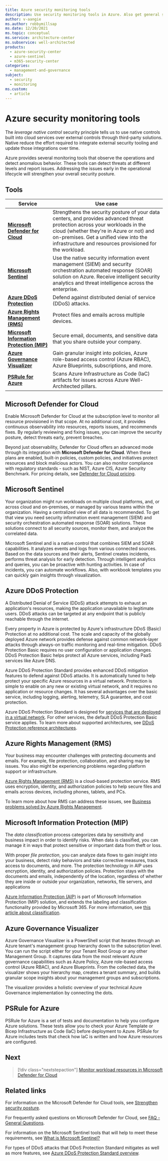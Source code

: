```yaml
---
title: Azure security monitoring tools
description: Use security monitoring tools in Azure. Also get general security advice, such as detecting threats early and protecting resources against DDoS attacks.
author: v-aangie
ms.author: robbymillsap
ms.date: 12/20/2021
ms.topic: conceptual
ms.service: architecture-center
ms.subservice: well-architected
products:
  - azure-security-center
  - azure-sentinel
  - m365-security-center
categories:
  - management-and-governance
subject:
  - security
  - monitoring
ms.custom:
  - article
---
```


# Azure security monitoring tools

The *leverage native control* security principle tells us to use native controls built into cloud services over external controls through third-party solutions. Native reduce the effort required to integrate external security tooling and update those integrations over time.

Azure provides several monitoring tools that observe the operations and detect anomalous behavior. These tools can detect threats at different levels and report issues. Addressing the issues early in the operational lifecycle will strengthen your overall security posture.

## Tools

|Service|Use case|
|---|---|
|[**Microsoft Defender for Cloud**](/azure/security-center/security-center-intro)| Strengthens the security posture of your data centers, and provides advanced threat protection across your workloads in the cloud (whether they're in Azure or not) and on-premises. Get a unified view into the infrastructure and resources provisioned for the workload. |
|[**Microsoft Sentinel**](/azure/sentinel/overview)|Use the native security information event management (SIEM) and security orchestration automated response (SOAR) solution on Azure. Receive intelligent security analytics and threat intelligence across the enterprise.|
|[**Azure DDoS Protection**](/azure/virtual-network/ddos-protection-overview)| Defend against distributed denial of service (DDoS) attacks.|
|[**Azure Rights Management (RMS)**](/azure/information-protection/what-is-azure-rms)| Protect files and emails across multiple devices.|
|[**Microsoft Information Protection (MIP)**](/information-protection/develop/overview)| Secure email, documents, and sensitive data that you share outside your company.|
|[**Azure Governance Visualizer**](https://github.com/microsoft/CloudAdoptionframework/tree/master/govern/AzureGovernanceVisualizer)|Gain granular insight into policies, Azure role-based access control (Azure RBAC), Azure Blueprints, subscriptions, and more.|
|[**PSRule for Azure**](https://aka.ms/ps-rule-azure)| Scans Azure Infrastructure as Code (IaC) artifacts for issues across Azure Well-Architected pillars.|

## Microsoft Defender for Cloud

Enable Microsoft Defender for Cloud at the subscription level to monitor all resource provisioned in that scope. At no additional cost, it provides continuous observability into resources, reports issues, and recommends fixes. By regularly reviewing and fixing issues, you can improve the security posture, detect threats early, prevent breaches.

Beyond just observability, Defender for Cloud offers an advanced mode through its integration with **Microsoft Defender for Cloud**. When these plans are enabled, built-in policies, custom policies, and initiatives protect resources and block malicious actors. You can also monitor compliance with regulatory standards - such as NIST, Azure CIS, Azure Security Benchmark. For pricing details, see [Defender for Cloud pricing](https://azure.microsoft.com/pricing/details/azure-defender/).

## Microsoft Sentinel

Your organization might run workloads on multiple cloud platforms, and, or across cloud and on-premises, or managed by various teams within the organization. Having a centralized view of all data is recommended. To get that view you need security information event management (SIEM) and security orchestration automated response (SOAR) solutions. These solutions connect to all security sources, monitor them, and analyze the correlated data.

Microsoft Sentinel and is a native control that combines SIEM and SOAR capabilities. It analyzes events and logs from various connected sources. Based on the data sources and their alerts, Sentinel creates incidents, performs threat analysis for early detection. Through intelligent analytics and queries, you can be proactive with hunting activities. In case of incidents, you can automate workflows. Also, with workbook templates you can quickly gain insights through visualization.

## Azure DDoS Protection

A Distributed Denial of Service (DDoS) attack attempts to exhaust an application's resources, making the application unavailable to legitimate users. DDoS attacks can be targeted at any endpoint that is publicly reachable through the internet.

Every property in Azure is protected by Azure's infrastructure DDoS (Basic) Protection at no additional cost. The scale and capacity of the globally deployed Azure network provides defense against common network-layer attacks through always-on traffic monitoring and real-time mitigation. DDoS Protection Basic requires no user configuration or application changes. DDoS Protection Basic helps protect all Azure services, including PaaS services like Azure DNS.

Azure DDoS Protection Standard provides enhanced DDoS mitigation features to defend against DDoS attacks. It is automatically tuned to help protect your specific Azure resources in a virtual network. Protection is simple to enable on any new or existing virtual network, and it requires no application or resource changes. It has several advantages over the basic service, including logging, alerting, telemetry, SLA guarantee, and cost protection.

Azure DDoS Protection Standard is designed for [services that are deployed in a virtual network](/azure/virtual-network/virtual-network-for-azure-services). For other services, the default DDoS Protection Basic service applies. To learn more about supported architectures, see [DDoS Protection reference architectures](/azure/ddos-protection/ddos-protection-reference-architectures).

## Azure Rights Management (RMS)

Your business may encounter challenges with protecting documents and emails. For example, file protection, collaboration, and sharing may be issues. You also might be experiencing problems regarding platform support or infrastructure.

[Azure Rights Management (RMS)](/azure/information-protection/what-is-azure-rms) is a cloud-based protection service.
RMS uses encryption, identity, and authorization policies to help secure files and emails across devices, including phones, tablets, and PCs.

To learn more about how RMS can address these issues, see [Business problems solved by Azure Rights Management](/azure/information-protection/what-is-azure-rms#business-problems-solved-by-azure-rights-management).

## Microsoft Information Protection (MIP)

The *data classification* process categorizes data by sensitivity and business impact in order to identify risks. When data is classified, you can manage it in ways that protect sensitive or important data from theft or loss.

With proper *file protection*, you can analyze data flows to gain insight into your business, detect risky behaviors and take corrective measures, track access to documents, and more. The protection technology in AIP uses encryption, identity, and authorization policies. Protection stays with the documents and emails, independently of the location, regardless of whether they are inside or outside your organization, networks, file servers, and applications

[Azure Information Protection (AIP)](/azure/information-protection/what-is-information-protection) is part of Microsoft Information Protection (MIP) solution, and extends the labeling and classification functionality provided by Microsoft 365. For more information, see [this article about classification](/microsoft-365/compliance/data-classification-overview).

## Azure Governance Visualizer

Azure Governance Visualizer is a PowerShell script that iterates through an Azure tenant's management group hierarchy down to the subscription level. You can run the script either for your Tenant Root Group or any other Management Group. It captures data from the most relevant Azure governance capabilities such as Azure Policy, Azure role-based access control (Azure RBAC), and Azure Blueprints. From the collected data, the visualizer shows your hierarchy map, creates a tenant summary, and builds granular scope insights about your management groups and subscriptions.

The visualizer provides a holistic overview of your technical Azure Governance implementation by connecting the dots.

## PSRule for Azure

PSRule for Azure is a set of tests and documentation to help you configure Azure solutions.
These tests allow you to check your Azure Template or Bicep Infrastructure as Code (IaC) before deployment to Azure.
PSRule for Azure includes tests that check how IaC is written and how Azure resources are configured.

## Next

> [!div class="nextstepaction"]
> [Monitor workload resources in Microsoft Defender for Cloud](monitor-resources.md)

## Related links

For information on the Microsoft Defender for Cloud tools, see [Strengthen security posture](/azure/security-center/security-center-intro#strengthen-security-posture).

For frequently asked questions on Microsoft Defender for Cloud, see [FAQ - General Questions](/azure/security-center/faq-general).

For information on the Microsoft Sentinel tools that will help to meet these requirements, see [What is Microsoft Sentinel?](/azure/sentinel/overview#analytics)

For types of DDoS attacks that DDoS Protection Standard mitigates as well as more features, see [Azure DDoS Protection Standard overview](/azure/virtual-network/ddos-protection-overview).
